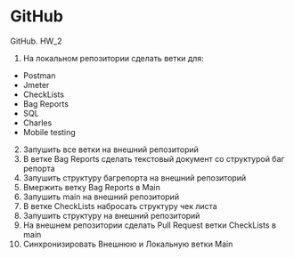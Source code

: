 # GitHub
GitHub. HW_2
01. На локальном репозитории сделать ветки для:
   - Postman
   - Jmeter
   - CheckLists
   - Bag Reports
   - SQL
   - Charles
   - Mobile testing
02. Запушить все ветки на внешний репозиторий
03. В ветке Bag Reports сделать текстовый документ со структурой баг репорта
04. Запушить структуру багрепорта на внешний репозиторий
05. Вмержить ветку Bag Reports в Main
06. Запушить main на внешний репозиторий
07. В ветке CheckLists набросать структуру чек листа
08. Запушить структуру на внешний репозиторий
09. На внешнем репозитории сделать Pull Request ветки CheckLists в main
10. Синхронизировать Внешнюю и Локальную ветки Main
